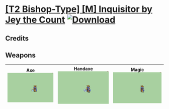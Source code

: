 # [\[T2 Bishop-Type\] \[M\] Inquisitor by Jey the Count](./) [![Download](https://img.shields.io/badge/Download-%5BT2%20Bishop--Type%5D%20%5BM%5D%20Inquisitor%20by%20Jey%20the%20Count-red)](https://minhaskamal.github.io/DownGit/#/home?url=https://github.com/Klokinator/FE-Repo/tree/main/Battle%20Animations/Magi%20-%20Holy-Type/%5BT2%20Bishop-Type%5D%20%5BM%5D%20Inquisitor%20by%20Jey%20the%20Count)
## Credits



## Weapons

| <b>Axe</b><br/><img alt="Axe animation" src="./3.%20Axe/Axe.gif"/> | <b>Handaxe</b><br/><img alt="Handaxe animation" src="./4.%20Handaxe/Handaxe.gif"/> | <b>Magic</b><br/><img alt="Magic animation" src="./6.%20Magic/Magic.gif"/> |
| :---: | :---: | :---: |
